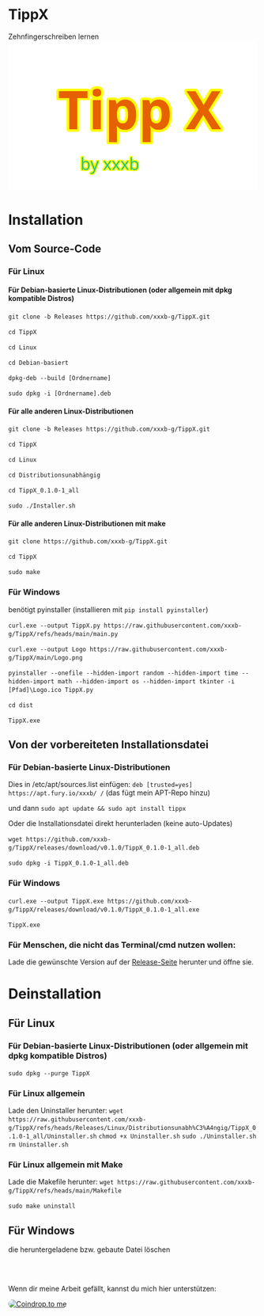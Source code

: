 # TippX
Zehnfingerschreiben lernen
![Logo](https://github.com/xxxb-g/TippX/blob/main/Logo.png)

# Installation
## Vom Source-Code
### Für Linux

#### Für Debian-basierte Linux-Distributionen (oder allgemein mit dpkg kompatible Distros)

`git clone -b Releases https://github.com/xxxb-g/TippX.git`

`cd TippX`

`cd Linux`

`cd Debian-basiert`

`dpkg-deb --build [Ordnername]`

`sudo dpkg -i [Ordnername].deb`

#### Für alle anderen Linux-Distributionen

`git clone -b Releases https://github.com/xxxb-g/TippX.git`

`cd TippX`

`cd Linux`

`cd Distributionsunabhängig`

`cd TippX_0.1.0-1_all`

`sudo ./Installer.sh`

#### Für alle anderen Linux-Distributionen mit make
`git clone https://github.com/xxxb-g/TippX.git`

`cd TippX`

`sudo make`

### Für Windows

benötigt pyinstaller (installieren mit `pip install pyinstaller`)

`curl.exe --output TippX.py https://raw.githubusercontent.com/xxxb-g/TippX/refs/heads/main/main.py`

`curl.exe --output Logo https://raw.githubusercontent.com/xxxb-g/TippX/main/Logo.png`

`pyinstaller --onefile --hidden-import random --hidden-import time --hidden-import math --hidden-import os --hidden-import tkinter -i [Pfad]\Logo.ico TippX.py`

`cd dist`

`TippX.exe`

## Von der vorbereiteten Installationsdatei
### Für Debian-basierte Linux-Distributionen

Dies in /etc/apt/sources.list einfügen: `deb [trusted=yes] https://apt.fury.io/xxxb/ /` (das fügt mein APT-Repo hinzu)

und dann `sudo apt update && sudo apt install tippx`

Oder die Installationsdatei direkt herunterladen (keine auto-Updates)

`wget https://github.com/xxxb-g/TippX/releases/download/v0.1.0/TippX_0.1.0-1_all.deb`

`sudo dpkg -i TippX_0.1.0-1_all.deb`

### Für Windows

`curl.exe --output TippX.exe https://github.com/xxxb-g/TippX/releases/download/v0.1.0/TippX_0.1.0-1_all.exe`

`TippX.exe`

### Für Menschen, die nicht das Terminal/cmd nutzen wollen:
Lade die gewünschte Version auf  der [Release-Seite](https://github.com/xxxb-g/TippX/releases/) herunter und öffne sie.

# Deinstallation
## Für Linux
### Für Debian-basierte Linux-Distributionen (oder allgemein mit dpkg kompatible Distros)
`sudo dpkg --purge TippX`
### Für Linux allgemein
Lade den Uninstaller herunter:
`wget https://raw.githubusercontent.com/xxxb-g/TippX/refs/heads/Releases/Linux/Distributionsunabh%C3%A4ngig/TippX_0.1.0-1_all/Uninstaller.sh`
`chmod +x Uninstaller.sh`
`sudo ./Uninstaller.sh`
`rm Uninstaller.sh`
### Für Linux allgemein mit Make
Lade die Makefile herunter:
`wget https://raw.githubusercontent.com/xxxb-g/TippX/refs/heads/main/Makefile`

`sudo make uninstall`
## Für Windows
die heruntergeladene bzw. gebaute Datei löschen

<br>
<br>

Wenn dir meine Arbeit gefällt, kannst du mich hier unterstützen:

<a href="https://coindrop.to/TippX" target="_blank"><img src="https://coindrop.to/embed-button.png" style="border-radius: 10px; height: 57px !important;width: 229px !important;" alt="Coindrop.to me"></img></a>
